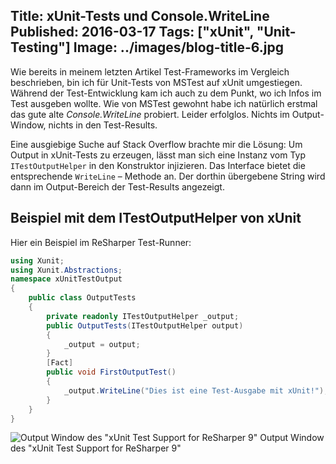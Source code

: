 Title: xUnit-Tests und Console.WriteLine
Published: 2016-03-17
Tags: ["xUnit", "Unit-Testing"]
Image: ../images/blog-title-6.jpg
---
Wie bereits in meinem letzten Artikel Test-Frameworks im Vergleich beschrieben, 
bin ich für Unit-Tests von MSTest auf xUnit umgestiegen. Während der Test-Entwicklung kam ich auch zu dem Punkt, 
wo ich Infos im Test ausgeben wollte. Wie von MSTest gewohnt habe ich natürlich erstmal das 
gute alte *Console.WriteLine* probiert. Leider erfolglos. Nichts im Output-Window, nichts in den Test-Results.
 
Eine ausgiebige Suche auf Stack Overflow brachte mir die Lösung: Um Output in xUnit-Tests zu erzeugen,
lässt man sich eine Instanz<!-- Read More --> vom Typ `ITestOutputHelper` in den Konstruktor injizieren. 
Das Interface bietet die entsprechende `WriteLine` – Methode an. Der dorthin übergebene String wird dann im Output-Bereich 
der Test-Results angezeigt.

## Beispiel mit dem ITestOutputHelper von xUnit
Hier ein Beispiel im ReSharper Test-Runner:
```csharp
using Xunit;
using Xunit.Abstractions;
namespace xUnitTestOutput
{
    public class OutputTests
    {
        private readonly ITestOutputHelper _output;
        public OutputTests(ITestOutputHelper output)
        {
            _output = output;
        }
        [Fact]
        public void FirstOutputTest()
        {
            _output.WriteLine("Dies ist eine Test-Ausgabe mit xUnit!");
        }
    }
}
```

![Output Window des "xUnit Test Support for ReSharper 9"](../images/081015_0948_ConsoleWrit1.png)
Output Window des "xUnit Test Support for ReSharper 9"